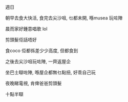 週日

朝早去食大快活, 食完去尖沙咀, 乜都未開, 喺musea 玩咗陣

晨而家好鍾意唱歌 lol

剪頭髮佢話唔好

食coco 佢都係差少少高度, 但都食到

之後去尖沙咀玩咗陣, 一齊返屋企

坐巴士瞓咗陣, 喺屋企都無乜點扭, 好乖自己玩

夜晚睇電視, 肯俾爸爸剪頭髮

十點半瞓
